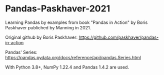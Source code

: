 # Pandas-Paskhaver-2021

Learning Pandas by examples from book "Pandas in Action" by Boris Paskhaver publiched by Manning in 2021. 

Original github by Boris Paskhaver:
https://github.com/paskhaver/pandas-in-action

Pandas' Series: 
https://pandas.pydata.org/docs/reference/api/pandas.Series.html

With Python 3.8+, NumPy 1.22.4 and Pandas 1.4.2 are used.
